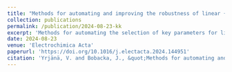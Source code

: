 ```yaml
---
title: "Methods for automating and improving the robustness of linear {Kramers-Kronig} tests for the purposes of validating immittance spectra"
collection: publications
permalink: /publication/2024-08-23-kk
excerpt: 'Methods for automating the selection of key parameters for linear Kramers–Kronig tests are described.'
date: 2024-08-23
venue: 'Electrochimica Acta'
paperurl: 'https://doi.org/10.1016/j.electacta.2024.144951'
citation: 'Yrjänä, V. and Bobacka, J., &quot;Methods for automating and improving the robustness of linear {Kramers-Kronig} tests for the purposes of validating immittance spectra&quot;, <i>Electrochim. Acta</i>, 2024, 504, 144951'
---
```


